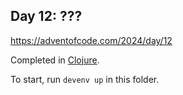 ## Day 12: ???

https://adventofcode.com/2024/day/12

Completed in [Clojure](https://clojure.org/).

To start, run `devenv up` in this folder.